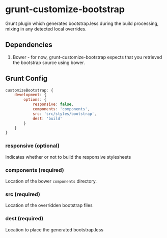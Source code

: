 # grunt-customize-bootstrap

Grunt plugin which generates bootstrap.less during the build processing, mixing in any detected local overrides.

## Dependencies

1. Bower - for now, grunt-customize-bootstrap expects that you retrieved the bootstrap source using bower.

## Grunt Config

```javascript
customizeBootstrap: {
	development: {
		options: {
			responsive: false,
			components: 'components',
			src: 'src/styles/bootstrap',
			dest: 'build'
		}
	}
}
```

### responsive (optional)

Indicates whether or not to build the responsive stylesheets

### components (required)

Location of the bower `components` directory.

### src (required)

Location of the overridden bootstrap files

### dest (required)

Location to place the generated bootstrap.less